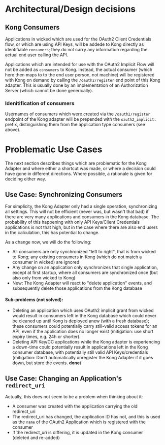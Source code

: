 # Architectural/Design decisions

## Kong Consumers

Applications in wicked which are used for the OAuth2 Client Credentials flow, or which are using API Keys, will be addede to Kong directly as identifiable `consumers`; they do not carry any information regarding the actual end user calling the API.

Applications which are intended for use with the OAuth2 Implicit Flow will not be added as `consumers` to Kong. Instead, the actual consumer (which here then maps to to the end user person, not machine) will be registered with Kong on demand by calling the `/oauth2/register` end point of this Kong adapter. This is usually done by an implementation of an Authorization Server (which cannot be done generically).

### Idenitification of consumers

Usernames of consumers which were created via the `/oauth2/register` endpoint of the Kong adapter will be prepended with the `oauth2_implicit:` prefix, distinguishing them from the application type consumers (see above).

# Problematic Use Cases

The next section describes things which are problematic for the Kong Adapter and where either a shortcut was made, or where a decision could have gone in different directions. Where possible, a rationale is given for deciding either way.

## Use Case: Synchronizing Consumers

For simplicity, the Kong Adapter only had a single operation, synchronizing all settings. This will not be efficient (never was, but wasn't that bad) if there are very many applications and consumers in the Kong database. The probability of this happening with only API Keys/Client Credentials applications is not that high, but in the case where there are also end users in the calculation, this has potential to change.

As a change now, we will do the following:

* All consumers are only synchronized "left to right", that is from wicked to Kong; any existing consumers in Kong (which do not match a consumer in wicked) are ignored
* Any change on an application only synchronizes that single application, except at first startup, where all consumers are synchronized once (but also only from wicked to Kong)
* New: The Kong Adapter will react to "delete application" events, and subsequently delete those applications from the Kong database

#### Sub-problems (not solved):

* Deleting an application which uses OAuth2 implicit grant from wicked would result in consumers left in the Kong database which could never be cleaned up until Kong is deployed anew (with a fresh database); these consumers could potentially carry still-valid access tokens for an API, even if the application does no longer exist (mitigation: use short expiry times, e.g. 24h or shorter).
* Deleting API Key/CC applications while the Kong adapter is experiencing a down-time could potentially result in applications left in the Kong consumer database, with potentially still valid API Keys/credentials (mitigation: Don't automatically unregister the Kong Adapter if it goes down, but store the events. **done**)

## Use Case: Changing an Application's `redirect_uri`

Actually, this does not seem to be a problem when thinking about it:

* A consumer was created with the application carrying the old redirect_uri
* The redirect_uri has changed, the application ID has not, and this is used as the `name` of the OAuth2 Application which is registered with the consumer
* If the redirect_uri is differing, it is updated in the Kong consumer (deleted and re-added)
